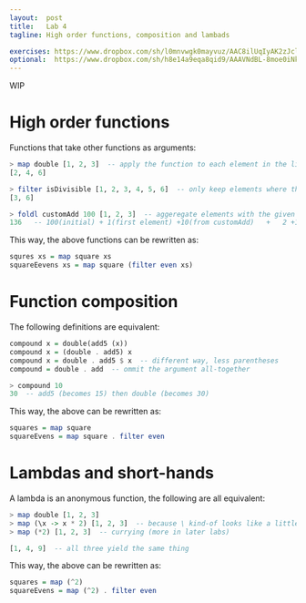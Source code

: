 ```yaml
---
layout:  post
title:   Lab 4
tagline: High order functions, composition and lambads

exercises: https://www.dropbox.com/sh/l0mnvwgk0mayvuz/AAC8ilUqIyAK2zJcld9ifU9aa?dl=0
optional:  https://www.dropbox.com/sh/h8e14a9eqa8qid9/AAAVNdBL-8moe0iNkeRIVN05a?dl=0
---
```

WIP

# High order functions

Functions that take other functions as arguments:

```haskell
> map double [1, 2, 3]  -- apply the function to each element in the list
[2, 4, 6]

> filter isDivisible [1, 2, 3, 4, 5, 6]  -- only keep elements where the function returns True
[3, 6]

> foldl customAdd 100 [1, 2, 3]  -- aggeregate elements with the given function starting with the initial value
136   -- 100(initial) + 1(first element) +10(from customAdd)   +   2 +10   +   3 +10
```

This way, the above functions can be rewritten as:

```haskell
squres xs = map square xs
squareEevens xs = map square (filter even xs)
```



# Function composition

The following definitions are equivalent:

```haskell
compound x = double(add5 (x))
compound x = (double . add5) x
compound x = double . add5 $ x  -- different way, less parentheses
compound = double . add  -- ommit the argument all-together

> compound 10
30  -- add5 (becomes 15) then double (becomes 30)
```

This way, the above can be rewritten as:

```haskell
squares = map square
squareEvens = map square . filter even
```



# Lambdas and short-hands

A lambda is an anonymous function, the following are all equivalent:

```haskell
> map double [1, 2, 3]
> map (\x -> x * 2) [1, 2, 3]  -- because \ kind-of looks like a little lambda
> map (*2) [1, 2, 3]  -- currying (more in later labs)

[1, 4, 9]  -- all three yield the same thing
```

This way, the above can be rewritten as:

```haskell
squares = map (^2)
squareEvens = map (^2) . filter even
```
